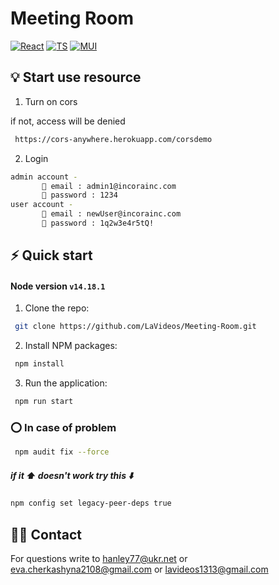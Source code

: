 # Meeting Room

[![React][react.js]][react-url]
[![TS][ts]][ts-url]
[![MUI][mui]][mui-url]

## 💡️ Start use resource

1. Turn on cors 

if not, access will be denied

```sh
 https://cors-anywhere.herokuapp.com/corsdemo
```

2. Login

```sh
admin account - 
       📧 email : admin1@incorainc.com
       🔑 password : 1234
user account - 
       📧 email : newUser@incorainc.com 
       🔑 password : 1q2w3e4r5tQ!
```

## ⚡️ Quick start

#### Node version `v14.18.1`

1. Clone the repo:

```sh
 git clone https://github.com/LaVideos/Meeting-Room.git
```

2. Install NPM packages:

```sh
 npm install
```

3.  Run the application:

```sh
 npm run start
```
### ⭕️ In case of problem

```sh
 npm audit fix --force
```

##### if it ⬆️ doesn't work try this ⬇️

```sh
npm config set legacy-peer-deps true
```



## 🤙🏼 Contact

For questions write to hanley77@ukr.net or eva.cherkashyna2108@gmail.com or lavideos1313@gmail.com



[react.js]: https://img.shields.io/badge/React-20232A?style=for-the-badge&logo=react&logoColor=61DAFB
[react-url]: https://reactjs.org/
[mui]: https://img.shields.io/badge/mui-000000?style=for-the-badge&logo=mui&logoColor=white&color=007FFF
[mui-url]: https://mui.com/
[ts]: https://img.shields.io/badge/typeScript-000000?style=for-the-badge&logo=ts-node&logoColor=white&color=3178C6
[ts-url]: https://www.typescriptlang.org/
